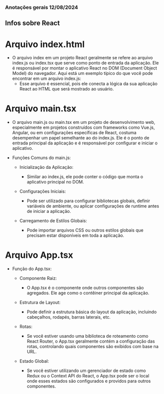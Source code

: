 ### Anotações gerais 12/08/2024
## Infos sobre React
# Arquivo index.html
- O arquivo index em um projeto React geralmente se refere ao arquivo index.js ou index.tsx que serve como ponto de entrada da aplicação. Ele é responsável por montar o aplicativo React no DOM (Document Object Model) do navegador. Aqui está um exemplo típico do que você pode encontrar em um arquivo index.js:
    - Esse arquivo é essencial, pois ele conecta a lógica da sua aplicação React ao HTML que será mostrado ao usuário.
# Arquivo main.tsx
- O arquivo main.js ou main.tsx em um projeto de desenvolvimento web, especialmente em projetos construídos com frameworks como Vue.js, Angular, ou em configurações específicas de React, costuma desempenhar um papel semelhante ao do index.js. Ele é o ponto de entrada principal da aplicação e é responsável por configurar e iniciar o aplicativo.

- Funções Comuns do main.js:
    - Inicialização da Aplicação:
        - Similar ao index.js, ele pode conter o código que monta o aplicativo principal no DOM.

    - Configurações Iniciais:
        - Pode ser utilizado para configurar bibliotecas globais, definir variáveis de ambiente, ou aplicar configurações de runtime antes de iniciar a aplicação.

    - Carregamento de Estilos Globais:
        - Pode importar arquivos CSS ou outros estilos globais que precisam estar disponíveis em toda a aplicação.
# Arquivo App.tsx
- Função do App.tsx:
    - Componente Raiz: 
        - O App.tsx é o componente onde outros componentes são agregados. Ele age como o contêiner principal da aplicação.

    - Estrutura de Layout: 
        - Pode definir a estrutura básica do layout da aplicação, incluindo cabeçalhos, rodapés, barras laterais, etc.

    - Rotas: 
        - Se você estiver usando uma biblioteca de roteamento como React Router, o App.tsx geralmente contém a configuração das rotas, controlando quais componentes são exibidos com base na URL.

    - Estado Global: 
        - Se você estiver utilizando um gerenciador de estado como Redux ou o Context API do React, o App.tsx pode ser o local onde esses estados são configurados e providos para outros componentes.